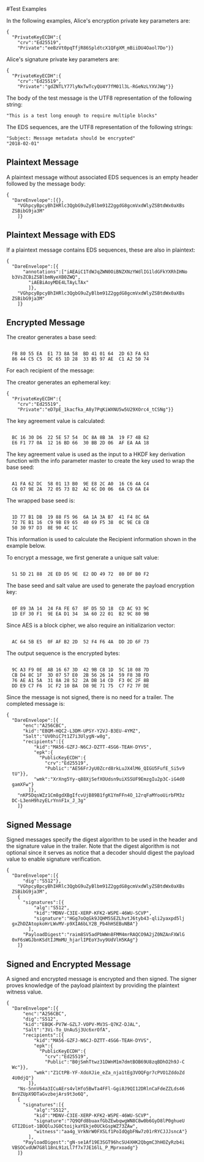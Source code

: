 
#Test Examples

In the following examples, Alice's encryption private key parameters are:

~~~~
{
  "PrivateKeyECDH":{
    "crv":"Ed25519",
    "Private":"eeBzVt0pqTfjR86SpldtcX1QFgXM_mBiiDU4Oaol7Do"}}
~~~~

 Alice's signature private key parameters are:

~~~~
{
  "PrivateKeyECDH":{
    "crv":"Ed25519",
    "Private":"gdZNTLY77lyNxTwTcyQU4Y7fM01l3L-RGeNzLYXVJWg"}}
~~~~

The body of the test message is the UTF8 representation of the following string:

~~~~
"This is a test long enough to require multiple blocks"
~~~~

The EDS sequences, are the UTF8 representation of the following strings:

~~~~
"Subject: Message metadata should be encrypted"
"2018-02-01"
~~~~

## Plaintext Message

A plaintext message without associated EDS sequences is an empty header
followed by the message body:

~~~~
{
  "DareEnvelope":[{},
    "VGhpcyBpcyBhIHRlc3QgbG9uZyBlbm91Z2ggdG8gcmVxdWlyZSBtdWx0aXBs
  ZSBibG9ja3M"
    ]}
~~~~

## Plaintext Message with EDS

If a plaintext message contains EDS sequences, these are also in plaintext:

~~~~
{
  "DareEnvelope":[{
      "annotations":["iAEAiC1TdWJqZWN0OiBNZXNzYWdlIG1ldGFkYXRhIHNo
  b3VsZCBiZSBlbmNyeXB0ZWQ",
        "iAEBiAoyMDE4LTAyLTAx"
        ]},
    "VGhpcyBpcyBhIHRlc3QgbG9uZyBlbm91Z2ggdG8gcmVxdWlyZSBtdWx0aXBs
  ZSBibG9ja3M"
    ]}
~~~~

## Encrypted Message

The creator generates a base seed:

~~~~

  FB 80 55 EA  E1 73 8A 58  BD 41 01 64  2D 63 FA 63
  86 44 C5 C5  DC 65 1D 28  33 B5 97 AE  C1 A2 50 74
~~~~

For each recipient of the message:

The creator generates an ephemeral key:

~~~~
{
  "PrivateKeyECDH":{
    "crv":"Ed25519",
    "Private":"eD7pE_1kacfka_A8y7PqKiWXNU5w5U29XOrc4_tCSNg"}}
~~~~

The key agreement value is calculated:

~~~~

  BC 16 30 D6  22 5E 57 54  DC 8A 8B 3A  19 F7 4B 62
  E6 F1 77 0A  12 16 BD 66  30 BB 2D 06  AF EA AA 18
~~~~

The key agreement value is used as the input to a HKDF key
derivation function with the info parameter 
master to create the key used to wrap the base seed:

~~~~

  A1 FA 62 DC  58 01 13 B0  9E E8 2C A0  16 C6 4A C4
  C6 07 9E 2A  72 05 73 B2  A2 6C D0 06  6A C9 6A E4
~~~~

The wrapped base seed is:

~~~~

  1D 77 B1 DB  19 88 F5 96  6A 1A 3A B7  41 F4 8C 6A
  72 7E B1 16  C9 9B E9 65  40 69 F5 38  0C 9E C8 CB
  50 30 97 D3  8E 90 4C 1C
~~~~

This information is used to calculate the Recipient information
shown in the example below.

To encrypt a message, we first generate a unique salt value:


~~~~

  51 5D 21 88  2E ED D5 9E  E2 DD 49 72  80 DF B0 F2
~~~~

The base seed and salt value are used to generate the payload encryption
key:

~~~~

  0F 89 3A 14  24 FA FE 67  8F D5 5D 18  CD AC 93 9C
  1D EF 30 F1  9E EA D1 34  3A 60 22 01  B2 9C 80 9B
~~~~

Since AES is a block cipher, we also require an initializarion vector:

~~~~

  AC 64 5B E5  0F AF B2 2D  52 F4 F6 4A  DD 2D 6F 73
~~~~

The output sequence is the encrypted bytes:

~~~~

  9C A3 F9 0E  AB 16 67 3D  42 9B C8 1D  5C 18 08 7D
  CB D4 8C 1F  3D 07 57 E0  2B 56 26 14  59 F8 3B FD
  76 AE A1 5A  31 8A 28 52  2A DB 14 CD  F3 0C 2F 8B
  DD E9 C7 F6  1C F2 10 BA  D8 9E 71 75  C7 F2 7F DE
~~~~

Since the message is not signed, there is no need for a trailer.
The completed message is:

~~~~
{
  "DareEnvelope":[{
      "enc":"A256CBC",
      "kid":"EBQM-HQC2-L3DM-UPSY-Y2VJ-B3EU-4YMZ",
      "Salt":"UV0hiC7t1Z7i3UlygN-w8g",
      "recipients":[{
          "kid":"MA56-GZFJ-N6CJ-DZTT-4SG6-TEAH-DYVS",
          "epk":{
            "PublicKeyECDH":{
              "crv":"Ed25519",
              "Public":"AE56FrJyU0Zcrd8rkLuJX4lM6_QIGU5FufE_Si5v9
  tU"}},
          "wmk":"XrXng5Yy-q88XjSefXOUdsn9uiXSSUF9EmzgIu2p3C-iG4d0
  gamXFw"}
        ]},
    "nKP5DqsWZz1Cm8gdXBgIfcvUjB89B1fgK1YmFFn4O_12rqFaMYooUirbFM3z
  DC-L3enH9hzyELrYnnF1x_J_3g"
    ]}
~~~~

## Signed Message

Signed messages specify the digest algorithm to be used in the header and
the signature value in the trailer. Note that the digest algorithm is not optional
since it serves as notice that a decoder should digest the payload value 
to enable signature verification.

~~~~
{
  "DareEnvelope":[{
      "dig":"S512"},
    "VGhpcyBpcyBhIHRlc3QgbG9uZyBlbm91Z2ggdG8gcmVxdWlyZSBtdWx0aXBs
  ZSBibG9ja3M",
    {
      "signatures":[{
          "alg":"S512",
          "kid":"MDNV-C3IE-XERP-KFK2-WSPE-46WU-SCVP",
          "signature":"HGg7oOqGk9JQHM5SEZLhvtJ6tyb43-qli2yaxpd5lj
  gxZhDZAtopkoHrLWvMV-p9XIA6bLY2B_Pb4hHSEBuNBA"}
        ],
      "PayloadDigest":"raim8SV5adPbWWn8FMM4mrRAQCO9A2jZ0NZAnFXWlG
  0xF6sWGJbnKSdtIJMmMU_hjarlIPEoY3vy9UdVlH5KAg"}
    ]}
~~~~

## Signed and Encrypted Message

A signed and encrypted message is encrypted and then signed.
The signer proves knowledge of the payload plaintext by providing the
plaintext witness value.

~~~~
{
  "DareEnvelope":[{
      "enc":"A256CBC",
      "dig":"S512",
      "kid":"EBQK-PV7W-GZL7-VOPV-MV3S-Q7KZ-DJAL",
      "Salt":"3Vi-To_UnAuSj3Uc6xrOfA",
      "recipients":[{
          "kid":"MA56-GZFJ-N6CJ-DZTT-4SG6-TEAH-DYVS",
          "epk":{
            "PublicKeyECDH":{
              "crv":"Ed25519",
              "Public":"B0jSmhTtwz31DWnM1m7dmtBOB69U8zqBDhO2h9J-C
  Wc"}},
          "wmk":"Z1CtPB-YF-XdoXJie_eZa_nja1tEg3VOQFgr7cPVO1ZddoZd
  4U0djQ"}
        ]},
    "Ns-5nnV64a3ICuAErs4vlHfo5BwTa4FFl-Ggi8J9QI12DRlnCaFdeZZLds46
  BnVZUpX9DTaGvzbejArs9t3o6Q",
    {
      "signatures":[{
          "alg":"S512",
          "kid":"MDNV-C3IE-XERP-KFK2-WSPE-46WU-SCVP",
          "signature":"7Q9QFd8buaxfGbZEwbqwgWN8C8w0b6GyD8lP0ghueU
  GTI2Diot-1BOQluJG0CtoijkaYEkje0UCkGspWZ73ZAw",
          "witness":"aa4g_VrkNrW0FXSLf1PoIdQgbFNw7z01rRYCJJJsncA"}
        ],
      "PayloadDigest":"gN-se1Af19E3SGT96hcSU4XHK2QbgmC3hHOZyRzb4i
  VBSOCvdUW7G8l18nL91zLl7f7x7JE16lL_P_Mprxoadg"}
    ]}
~~~~


